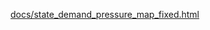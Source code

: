 [docs/state_demand_pressure_map_fixed.html
](https://waithiran22.github.io/The-Ozempic-Effect-A-Data-Driven-Analysis-of-Healthcare-s-New-Frontier/state_demand_pressure_map_fixed.html
)
